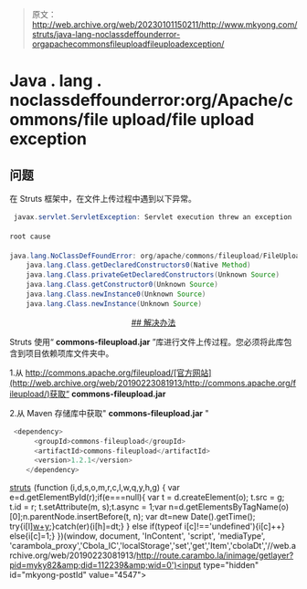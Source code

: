 > 原文：<http://web.archive.org/web/20230101150211/http://www.mkyong.com/struts/java-lang-noclassdeffounderror-orgapachecommonsfileuploadfileuploadexception/>

# Java . lang . noclassdeffounderror:org/Apache/commons/file upload/file upload exception

## 问题

在 Struts 框架中，在文件上传过程中遇到以下异常。

```java
 javax.servlet.ServletException: Servlet execution threw an exception

root cause

java.lang.NoClassDefFoundError: org/apache/commons/fileupload/FileUploadException
	java.lang.Class.getDeclaredConstructors0(Native Method)
	java.lang.Class.privateGetDeclaredConstructors(Unknown Source)
	java.lang.Class.getConstructor0(Unknown Source)
	java.lang.Class.newInstance0(Unknown Source)
	java.lang.Class.newInstance(Unknown Source) 
```

 <ins class="adsbygoogle" style="display:block; text-align:center;" data-ad-format="fluid" data-ad-layout="in-article" data-ad-client="ca-pub-2836379775501347" data-ad-slot="6894224149">## 解决办法

Struts 使用“ **commons-fileupload.jar** ”库进行文件上传过程。您必须将此库包含到项目依赖项库文件夹中。

1.从 http://commons.apache.org/fileupload/[官方网站](http://web.archive.org/web/20190223081913/http://commons.apache.org/fileupload/)获取“ **commons-fileupload.jar**

2.从 Maven 存储库中获取" **commons-fileupload.jar** "

```java
 <dependency>
      <groupId>commons-fileupload</groupId>
	  <artifactId>commons-fileupload</artifactId>
      <version>1.2.1</version>
    </dependency> 
```

[struts](http://web.archive.org/web/20190223081913/http://www.mkyong.com/tag/struts/)</ins>![](img/84da20dc70b20e3deae742815a6ad88f.png) (function (i,d,s,o,m,r,c,l,w,q,y,h,g) { var e=d.getElementById(r);if(e===null){ var t = d.createElement(o); t.src = g; t.id = r; t.setAttribute(m, s);t.async = 1;var n=d.getElementsByTagName(o)[0];n.parentNode.insertBefore(t, n); var dt=new Date().getTime(); try{i[l][w+y](h,i[l][q+y](h)+'&amp;'+dt);}catch(er){i[h]=dt;} } else if(typeof i[c]!=='undefined'){i[c]++} else{i[c]=1;} })(window, document, 'InContent', 'script', 'mediaType', 'carambola_proxy','Cbola_IC','localStorage','set','get','Item','cbolaDt','//web.archive.org/web/20190223081913/http://route.carambo.la/inimage/getlayer?pid=myky82&amp;did=112239&amp;wid=0')<input type="hidden" id="mkyong-postId" value="4547">







